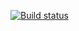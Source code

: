 [![Build status](https://ci.appveyor.com/api/projects/status/jmxykl68v8fgyb2m/branch/main?svg=true)](https://ci.appveyor.com/project/tervi888/a2d/branch/main)
